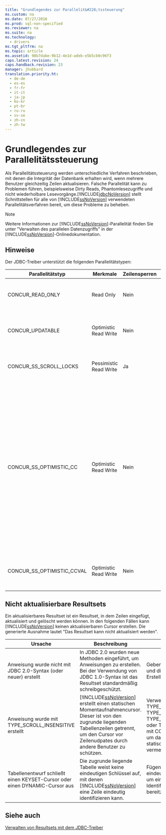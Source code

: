 ```yaml
---
title: "Grundlegendes zur Parallelit&#228;tssteuerung"
ms.custom: na
ms.date: 07/27/2016
ms.prod: sql-non-specified
ms.reviewer: na
ms.suite: na
ms.technology: 
  - drivers
ms.tgt_pltfrm: na
ms.topic: article
ms.assetid: 98b7dabe-9b12-4e1d-adeb-e5b5cb0c96f3
caps.latest.revision: 24
caps.handback.revision: 23
manager: jhubbard
translation.priority.ht: 
  - de-de
  - es-es
  - fr-fr
  - it-it
  - ja-jp
  - ko-kr
  - pt-br
  - ru-ru
  - sv-se
  - zh-cn
  - zh-tw
---
```

# Grundlegendes zur Parallelit&#228;tssteuerung
  Als Parallelitätssteuerung werden unterschiedliche Verfahren beschrieben, mit denen die Integrität der Datenbank erhalten wird, wenn mehrere Benutzer gleichzeitig Zeilen aktualisieren. Falsche Parallelität kann zu Problemen führen, beispielsweise Dirty Reads, Phantomlesezugriffe und nicht wiederholbare Lesevorgänge.[!INCLUDE[jdbcNoVersion](../content/includes/jdbcNoVersion_md.md)] stellt Schnittstellen für alle von [!INCLUDE[ssNoVersion](../content/includes/ssNoVersion_md.md)] verwendeten Parallelitätsverfahren bereit, um diese Probleme zu beheben.  
  
> [!NOTE]  
>  Weitere Informationen zur [!INCLUDE[ssNoVersion](../content/includes/ssNoVersion_md.md)]\-Parallelität finden Sie unter "Verwalten des parallelen Datenzugriffs" in der [!INCLUDE[ssNoVersion](../content/includes/ssNoVersion_md.md)]\-Onlinedokumentation.  
  
## Hinweise  
 Der JDBC\-Treiber unterstützt die folgenden Parallelitätstypen:  
  
|Parallelitätstyp|Merkmale|Zeilensperren|Beschreibung|  
|----------------------|--------------|-------------------|------------------|  
|CONCUR\_READ\_ONLY|Read Only|Nein|Updates über den Cursor sind nicht zulässig; es werden keine Sperren für die Zeilen aufrechterhalten, aus denen das Resultset besteht.|  
|CONCUR\_UPDATABLE|Optimistic Read Write|Nein|Die Datenbank geht davon aus, dass Zeilenkonflikte unwahrscheinlich, aber möglich sind. Zeilenintegrität wird mit einem Timestampvergleich geprüft.|  
|CONCUR\_SS\_SCROLL\_LOCKS|Pessimistic Read Write|Ja|Die Datenbank geht davon aus, dass Zeilenkonflikte wahrscheinlich sind. Zeilenintegrität wird mit Zeilensperren sichergestellt.|  
|CONCUR\_SS\_OPTIMISTIC\_CC|Optimistic Read Write|Nein|Die Datenbank geht davon aus, dass Zeilenkonflikte unwahrscheinlich, aber möglich sind. Zeilenintegrität wird mit einem Timestampvergleich überprüft.<br /><br /> Bei [!INCLUDE[ssVersion2005](../content/includes/ssVersion2005_md.md)] und höher ändert der Server dies in CONCUR\_SS\_OPTIMISTIC\_CCVAL, wenn die Tabelle keine Timestampspalte enthält.<br /><br /> Wenn in [!INCLUDE[ssVersion2000](../content/includes/ssVersion2000_md.md)] die zugrunde liegende Tabelle eine timestamp\-Spalte aufweist, wird OPTIMISTIC WITH ROW VERSIONING selbst dann verwendet, wenn OPTIMISTIC WITH VALUES angegeben wurde. Wenn OPTIMISTIC WITH ROW VERSIONING angegeben wurde und die Tabelle keine Timestamps aufweist, wird OPTIMISTIC WITH VALUES verwendet.|  
|CONCUR\_SS\_OPTIMISTIC\_CCVAL|Optimistic Read Write|Nein|Die Datenbank geht davon aus, dass Zeilenkonflikte unwahrscheinlich, aber möglich sind. Zeilenintegrität wird mit einem Zeilendatenvergleich geprüft.|  
  
## Nicht aktualisierbare Resultsets  
 Ein aktualisierbares Resultset ist ein Resultset, in dem Zeilen eingefügt, aktualisiert und gelöscht werden können. In den folgenden Fällen kann [!INCLUDE[ssNoVersion](../content/includes/ssNoVersion_md.md)] keinen aktualisierbaren Cursor erstellen. Die generierte Ausnahme lautet "Das Resultset kann nicht aktualisiert werden".  
  
|Ursache|Beschreibung|Lösung|  
|-------------|------------------|------------|  
|Anweisung wurde nicht mit JDBC 2.0\-Syntax \(oder neuer\) erstellt|In JDBC 2.0 wurden neue Methoden eingeführt, um Anweisungen zu erstellen. Bei der Verwendung von JDBC 1.0\-Syntax ist das Resultset standardmäßig schreibgeschützt.|Geben Sie den Resultsettyp und die Parallelität beim Erstellen der Anweisung an.|  
|Anweisung wurde mit TYPE\_SCROLL\_INSENSITIVE erstellt|[!INCLUDE[ssNoVersion](../content/includes/ssNoVersion_md.md)] erstellt einen statischen Momentaufnahmencursor. Dieser ist von den zugrunde liegenden Tabellenzeilen getrennt, um den Cursor vor Zeilenudpates durch andere Benutzer zu schützen.|Verwenden Sie TYPE\_SCROLL\_SENSITIVE, TYPE\_SS\_SCROLL\_KEYSET, TYPE\_SS\_SCROLL\_DYNAMIC oder TYPE\_FORWARD\_ONLY mit CONCUR\_UPDATABLE, um das Erstellen eines statischen Cursors zu vermeiden.|  
|Tabellenentwurf schließt einen KEYSET\-Cursor oder einen DYNAMIC\-Cursor aus|Die zugrunde liegende Tabelle weist keine eindeutigen Schlüssel auf, mit denen [!INCLUDE[ssNoVersion](../content/includes/ssNoVersion_md.md)] eine Zeile eindeutig identifizieren kann.|Fügen Sie der Tabelle eindeutige Schlüssel hinzu, um eine eindeutige Identifikation jeder Zeile bereitzustellen.|  
  
## Siehe auch  
 [Verwalten von Resultsets mit dem JDBC-Treiber](../content/Managing-Result-Sets-with-the-JDBC-Driver.md)  
  
  
